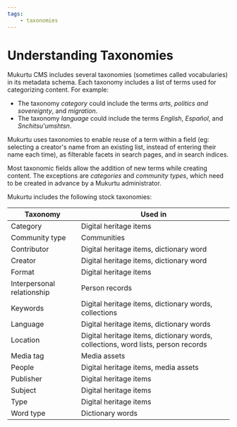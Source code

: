 ```yaml
---
tags:
    - taxonomies
---
```


# Understanding Taxonomies

Mukurtu CMS includes several taxonomies (sometimes called vocabularies) in its metadata schema. Each taxonomy includes a list of terms used for categorizing content. For example:

- The taxonomy *category* could include the terms *arts*, *politics and sovereignty*, and *migration*.  
- The taxonomy *language* could include the terms *English*, *Español*, and *Snchitsu'umshtsn*.

Mukurtu uses taxonomies to enable reuse of a term within a field (eg: selecting a creator's name from an existing list, instead of entering their name each time), as filterable facets in search pages, and in search indices.

Most taxonomic fields allow the addition of new terms while creating content. The exceptions are *categories* and *community types*, which need to be created in advance by a Mukurtu administrator.

Mukurtu includes the following stock taxonomies:

| Taxonomy                      | Used in            |
| ----------------------------- | ------------------ |
| Category                      | Digital heritage items|
| Community type                | Communities |
| Contributor                   | Digital heritage items, dictionary word |
| Creator                       | Digital heritage items, dictionary word |
| Format                        | Digital heritage items |
| Interpersonal relationship    | Person records |
| Keywords                      | Digital heritage items, dictionary words, collections |
| Language                      | Digital heritage items, dictionary words |
| Location                      | Digital heritage items, dictionary words, collections, word lists, person records |
| Media tag                     | Media assets |
| People                        | Digital heritage items, media assets |
| Publisher                     | Digital heritage items |
| Subject                       | Digital heritage items |
| Type                          | Digital heritage items |
| Word type                     | Dictionary words |


